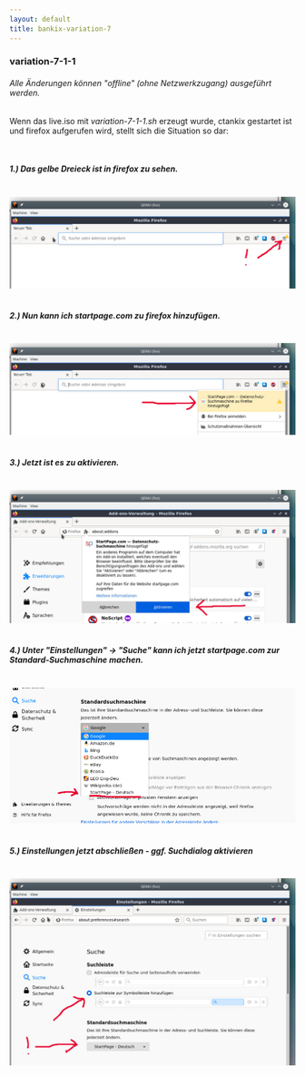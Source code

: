 ```yaml
---
layout: default
title: bankix-variation-7
---
```

### variation-7-1-1

###### Alle Änderungen können "offline" (ohne Netzwerkzugang) ausgeführt werden.

Wenn das live.iso mit _variation-7-1-1.sh_ erzeugt wurde, ctankix gestartet ist und firefox aufgerufen wird, stellt sich die Situation so dar: 

&nbsp;
##### 1.) Das gelbe Dreieck ist in firefox zu sehen.
&nbsp;
&nbsp;
![Screenshot zum gelben Dreieck](Screenshots/dialog.0.jpg?raw=true "Gelbes Dreieck")
&nbsp;
&nbsp;
##### 2.) Nun kann ich startpage.com zu firefox hinzufügen.
&nbsp;
&nbsp;
![Screenshot suchmaschine startpage.com hinzufuege](Screenshots/dialog.1.jpg?raw=true "startpage.com hinzufuegen")
&nbsp;
&nbsp;
##### 3.) Jetzt ist es zu aktivieren.
&nbsp;
&nbsp;
![Screenshot startpage.com aktivieren](Screenshots/dialog.2.jpg?raw=true "startpage.com aktivieren")
&nbsp;
&nbsp;
##### 4.) Unter "Einstellungen" -> "Suche" kann ich jetzt startpage.com zur Standard-Suchmaschine machen.
&nbsp;
&nbsp;
![Screenshot Suchemaschine aendern](Screenshots/dialog.suchmaschinen.jpg?raw=true "Suchmaschine aendern")
&nbsp;
&nbsp;
##### 5.) Einstellungen jetzt abschließen - ggf. Suchdialog aktivieren
&nbsp;
&nbsp;
![Screenshot Einstellung Suche abschliessen](Screenshots/dialog.3.jpg?raw=true "Konfiguration Suche")
